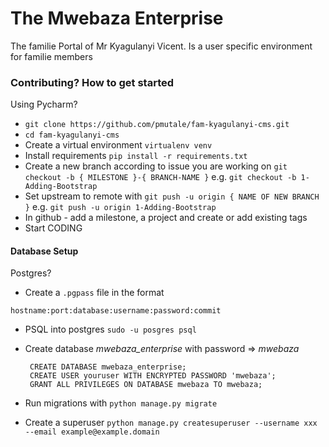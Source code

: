 # The Mwebaza Enterprise
The familie Portal of Mr Kyagulanyi Vicent. Is a user specific environment for familie members 

### Contributing? How to get started 
Using Pycharm? 
- `git clone https://github.com/pmutale/fam-kyagulanyi-cms.git`
- `cd fam-kyagulanyi-cms`
- Create a virtual environment `virtualenv venv`
- Install requirements `pip install -r requirements.txt`
- Create a new branch according to issue you are working on `git checkout -b { MILESTONE }-{ BRANCH-NAME }` e.g. `git checkout -b 1-Adding-Bootstrap`
- Set upstream to remote with `git push -u origin { NAME OF NEW BRANCH }` e.g. `git push -u origin 1-Adding-Bootstrap`
- In github - add a milestone, a project and create or add existing tags
- Start CODING

#### Database Setup
Postgres?
- Create a `.pgpass` file in the format
 
```hostname:port:database:username:password:commit```
- PSQL into postgres `sudo -u posgres psql`
- Create database *mwebaza_enterprise* with password => _mwebaza_
   ```
    CREATE DATABASE mwebaza_enterprise;
    CREATE USER youruser WITH ENCRYPTED PASSWORD 'mwebaza';
    GRANT ALL PRIVILEGES ON DATABASE mwebaza TO mwebaza;
    ```
    
- Run migrations with `python manage.py migrate`
- Create a superuser `python manage.py createsuperuser --username xxx --email example@example.domain`
